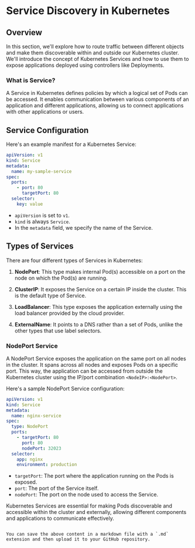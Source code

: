 
# Service Discovery in Kubernetes

## Overview

In this section, we'll explore how to route traffic between different objects and make them discoverable within and outside our Kubernetes cluster. We'll introduce the concept of Kubernetes Services and how to use them to expose applications deployed using controllers like Deployments.

### What is Service?

A Service in Kubernetes defines policies by which a logical set of Pods can be accessed. It enables communication between various components of an application and different applications, allowing us to connect applications with other applications or users.

## Service Configuration

Here's an example manifest for a Kubernetes Service:

```yaml
apiVersion: v1
kind: Service
metadata:
  name: my-sample-service
spec:
  ports:
    - port: 80
      targetPort: 80
  selector:
    key: value
```

- `apiVersion` is set to `v1`.
- `kind` is always `Service`.
- In the `metadata` field, we specify the name of the Service.

## Types of Services

There are four different types of Services in Kubernetes:

1. **NodePort**: This type makes internal Pod(s) accessible on a port on the node on which the Pod(s) are running.

2. **ClusterIP**: It exposes the Service on a certain IP inside the cluster. This is the default type of Service.

3. **LoadBalancer**: This type exposes the application externally using the load balancer provided by the cloud provider.

4. **ExternalName**: It points to a DNS rather than a set of Pods, unlike the other types that use label selectors.

### NodePort Service

A NodePort Service exposes the application on the same port on all nodes in the cluster. It spans across all nodes and exposes Pods on a specific port. This way, the application can be accessed from outside the Kubernetes cluster using the IP/port combination `<NodeIP>:<NodePort>`.

Here's a sample NodePort Service configuration:

```yaml
apiVersion: v1
kind: Service
metadata:
  name: nginx-service
spec:
  type: NodePort
  ports:
    - targetPort: 80
      port: 80
      nodePort: 32023
  selector:
    app: nginx
    environment: production
```

- `targetPort`: The port where the application running on the Pods is exposed.
- `port`: The port of the Service itself.
- `nodePort`: The port on the node used to access the Service.

Kubernetes Services are essential for making Pods discoverable and accessible within the cluster and externally, allowing different components and applications to communicate effectively.
```

You can save the above content in a markdown file with a `.md` extension and then upload it to your GitHub repository.
